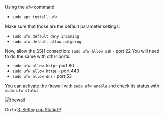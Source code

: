 Using the `ufw` command:
- `sudo apt install ufw`

Make sure that those are the default parameter settings:
- `sudo ufw default deny incoming`
- `sudo ufw default allow outgoing`

Now, allow the SSH connection: `sudo ufw allow ssh` - port 22
You will need to do the same with other ports:
- `sudo ufw allow http` - port 80
- `sudo ufw allow https` - port 443
- `sudo ufw allow dns` - port 53

You can activate the firewall with `sudo ufw enable` and check its status with `sudo ufw status`

![firewall](/images/firewall.png)

Go to [3. Setting up Static IP](/Static_IP.md)
